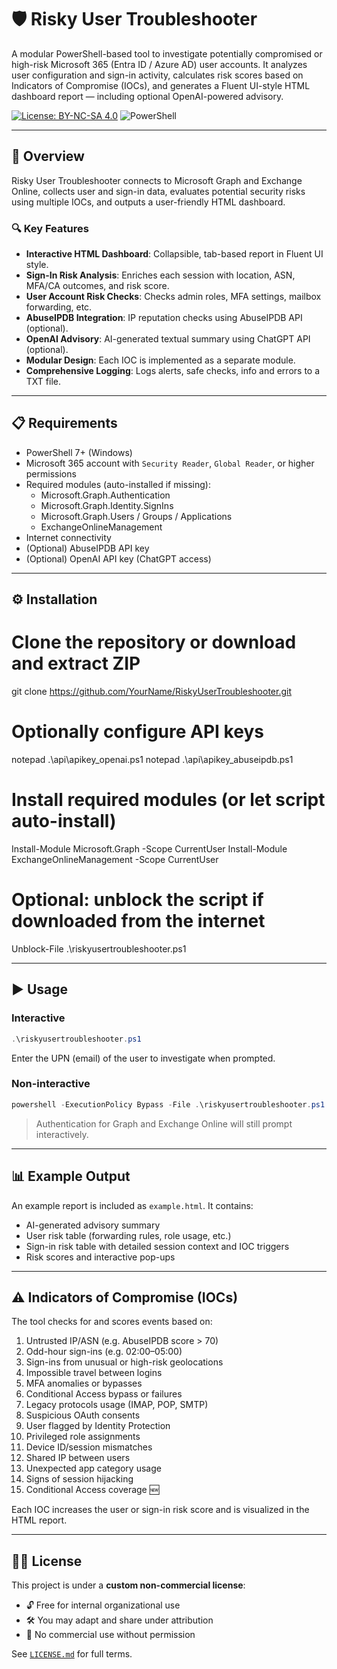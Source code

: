# 🛡️ Risky User Troubleshooter

A modular PowerShell-based tool to investigate potentially compromised or high-risk Microsoft 365 (Entra ID / Azure AD) user accounts. It analyzes user configuration and sign-in activity, calculates risk scores based on Indicators of Compromise (IOCs), and generates a Fluent UI-style HTML dashboard report — including optional OpenAI-powered advisory.

[![License: BY-NC-SA 4.0](https://img.shields.io/badge/license-Custom%20Non--Commercial-yellow.svg)](LICENSE.md)
![PowerShell](https://img.shields.io/badge/PowerShell-7+-blue)

---

## 📖 Overview

Risky User Troubleshooter connects to Microsoft Graph and Exchange Online, collects user and sign-in data, evaluates potential security risks using multiple IOCs, and outputs a user-friendly HTML dashboard.

### 🔍 Key Features

- **Interactive HTML Dashboard**: Collapsible, tab-based report in Fluent UI style.
- **Sign-In Risk Analysis**: Enriches each session with location, ASN, MFA/CA outcomes, and risk score.
- **User Account Risk Checks**: Checks admin roles, MFA settings, mailbox forwarding, etc.
- **AbuseIPDB Integration**: IP reputation checks using AbuseIPDB API (optional).
- **OpenAI Advisory**: AI-generated textual summary using ChatGPT API (optional).
- **Modular Design**: Each IOC is implemented as a separate module.
- **Comprehensive Logging**: Logs alerts, safe checks, info and errors to a TXT file.

---

## 📋 Requirements

- PowerShell 7+ (Windows)
- Microsoft 365 account with `Security Reader`, `Global Reader`, or higher permissions
- Required modules (auto-installed if missing):
  - Microsoft.Graph.Authentication
  - Microsoft.Graph.Identity.SignIns
  - Microsoft.Graph.Users / Groups / Applications
  - ExchangeOnlineManagement
- Internet connectivity
- (Optional) AbuseIPDB API key
- (Optional) OpenAI API key (ChatGPT access)

---

## ⚙️ Installation

# Clone the repository or download and extract ZIP
git clone https://github.com/YourName/RiskyUserTroubleshooter.git

# Optionally configure API keys
notepad .\api\apikey_openai.ps1
notepad .\api\apikey_abuseipdb.ps1

# Install required modules (or let script auto-install)
Install-Module Microsoft.Graph -Scope CurrentUser
Install-Module ExchangeOnlineManagement -Scope CurrentUser

# Optional: unblock the script if downloaded from the internet
Unblock-File .\riskyusertroubleshooter.ps1


---

## ▶️ Usage

### Interactive

```ps1
.\riskyusertroubleshooter.ps1
```

Enter the UPN (email) of the user to investigate when prompted.

### Non-interactive

```ps1
powershell -ExecutionPolicy Bypass -File .\riskyusertroubleshooter.ps1 user@example.com
```

> Authentication for Graph and Exchange Online will still prompt interactively.

---

## 📊 Example Output

An example report is included as `example.html`. It contains:

- AI-generated advisory summary
- User risk table (forwarding rules, role usage, etc.)
- Sign-in risk table with detailed session context and IOC triggers
- Risk scores and interactive pop-ups

---

## ⚠️ Indicators of Compromise (IOCs)

The tool checks for and scores events based on:

1. Untrusted IP/ASN (e.g. AbuseIPDB score > 70)
2. Odd-hour sign-ins (e.g. 02:00–05:00)
3. Sign-ins from unusual or high-risk geolocations
4. Impossible travel between logins
5. MFA anomalies or bypasses
6. Conditional Access bypass or failures
7. Legacy protocols usage (IMAP, POP, SMTP)
8. Suspicious OAuth consents
9. User flagged by Identity Protection
10. Privileged role assignments
11. Device ID/session mismatches
12. Shared IP between users
13. Unexpected app category usage
14. Signs of session hijacking
15. Conditional Access coverage 🆕

Each IOC increases the user or sign-in risk score and is visualized in the HTML report.

---

## 🧑‍⚖️ License

This project is under a **custom non-commercial license**:

- 🔓 Free for internal organizational use
- 🛠️ You may adapt and share under attribution
- 🚫 No commercial use without permission

See [`LICENSE.md`](LICENSE.md) for full terms.

